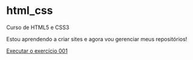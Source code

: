 # html_css
Curso de HTML5 e CSS3

Estou aprendendo a criar sites e agora vou gerenciar meus repositórios!

<a href= "https://joaosergio01.github.io/html_css/exercicios/modulo01/ex001/index.html">Executar o exercício 001 </a>
